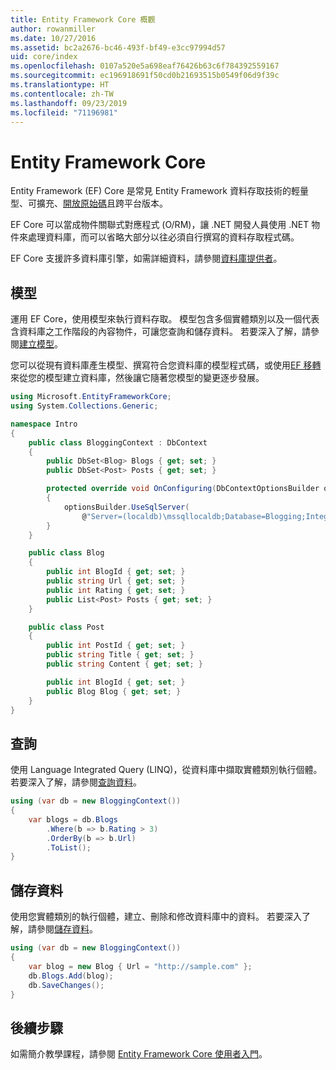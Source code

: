 ```yaml
---
title: Entity Framework Core 概觀
author: rowanmiller
ms.date: 10/27/2016
ms.assetid: bc2a2676-bc46-493f-bf49-e3cc97994d57
uid: core/index
ms.openlocfilehash: 0107a520e5a698eaf76426b63c6f784392559167
ms.sourcegitcommit: ec196918691f50cd0b21693515b0549f06d9f39c
ms.translationtype: HT
ms.contentlocale: zh-TW
ms.lasthandoff: 09/23/2019
ms.locfileid: "71196981"
---
```

# <a name="entity-framework-core"></a>Entity Framework Core

Entity Framework (EF) Core 是常見 Entity Framework 資料存取技術的輕量型、可擴充、[開放原始碼](https://github.com/aspnet/EntityFrameworkCore)且跨平台版本。

EF Core 可以當成物件關聯式對應程式 (O/RM)，讓 .NET 開發人員使用 .NET 物件來處理資料庫，而可以省略大部分以往必須自行撰寫的資料存取程式碼。

EF Core 支援許多資料庫引擎，如需詳細資料，請參閱[資料庫提供者](providers/index.md)。

## <a name="the-model"></a>模型

運用 EF Core，使用模型來執行資料存取。 模型包含多個實體類別以及一個代表含資料庫之工作階段的內容物件，可讓您查詢和儲存資料。 若要深入了解，請參閱[建立模型](modeling/index.md)。

您可以從現有資料庫產生模型、撰寫符合您資料庫的模型程式碼，或使用[EF 移轉](managing-schemas/migrations/index.md)來從您的模型建立資料庫，然後讓它隨著您模型的變更逐步發展。

``` csharp
using Microsoft.EntityFrameworkCore;
using System.Collections.Generic;

namespace Intro
{
    public class BloggingContext : DbContext
    {
        public DbSet<Blog> Blogs { get; set; }
        public DbSet<Post> Posts { get; set; }

        protected override void OnConfiguring(DbContextOptionsBuilder optionsBuilder)
        {
            optionsBuilder.UseSqlServer(
                @"Server=(localdb)\mssqllocaldb;Database=Blogging;Integrated Security=True");
        }
    }

    public class Blog
    {
        public int BlogId { get; set; }
        public string Url { get; set; }
        public int Rating { get; set; }
        public List<Post> Posts { get; set; }
    }

    public class Post
    {
        public int PostId { get; set; }
        public string Title { get; set; }
        public string Content { get; set; }

        public int BlogId { get; set; }
        public Blog Blog { get; set; }
    }
}
```

## <a name="querying"></a>查詢

使用 Language Integrated Query (LINQ)，從資料庫中擷取實體類別執行個體。 若要深入了解，請參閱[查詢資料](querying/index.md)。

``` csharp
using (var db = new BloggingContext())
{
    var blogs = db.Blogs
        .Where(b => b.Rating > 3)
        .OrderBy(b => b.Url)
        .ToList();
}
```

## <a name="saving-data"></a>儲存資料

使用您實體類別的執行個體，建立、刪除和修改資料庫中的資料。 若要深入了解，請參閱[儲存資料](saving/index.md)。

``` csharp
using (var db = new BloggingContext())
{
    var blog = new Blog { Url = "http://sample.com" };
    db.Blogs.Add(blog);
    db.SaveChanges();
}
```

## <a name="next-steps"></a>後續步驟

如需簡介教學課程，請參閱 [Entity Framework Core 使用者入門](get-started/index.md)。

